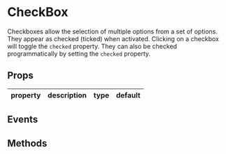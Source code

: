 # CheckBox

Checkboxes allow the selection of multiple options from a set of options. They appear as checked (ticked) when activated. Clicking on a checkbox will toggle the `checked` property. They can also be checked programmatically by setting the `checked` property.

## Props

| property | description | type | default |
|----------|-------------|------|---------|

## Events

## Methods
